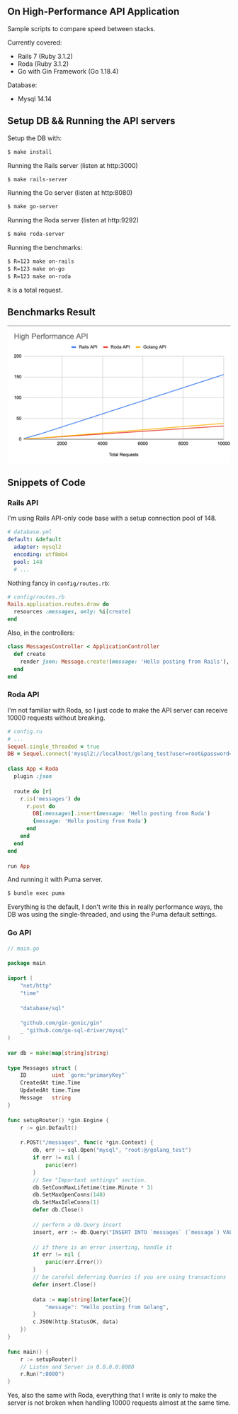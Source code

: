 ## On High-Performance API Application

Sample scripts to compare speed between stacks.

Currently covered:
- Rails 7 (Ruby 3.1.2)
- Roda (Ruby 3.1.2)
- Go with Gin Framework (Go 1.18.4)

Database:
- Mysql 14.14

## Setup DB && Running the API servers

Setup the DB with: 

```sh
$ make install
```

Running the Rails server (listen at http:3000)

```sh
$ make rails-server
```

Running the Go server (listen at http:8080)

```sh
$ make go-server
```

Running the Roda server (listen at http:9292)

```sh
$ make roda-server
```

Running the benchmarks:

```sh
$ R=123 make on-rails
$ R=123 make on-go
$ R=123 make on-roda
```

`R` is a total request.

## Benchmarks Result

![](result.png)

## Snippets of Code

### Rails API

I'm using Rails API-only code base with a setup connection pool of 148.

```yml
# database.yml
default: &default
  adapter: mysql2
  encoding: utf8mb4
  pool: 148
  # ...
```

Nothing fancy in `config/routes.rb`:

```rb
# config/routes.rb
Rails.application.routes.draw do
  resources :messages, only: %i[create]
end
```

Also, in the controllers:

```rb
class MessagesController < ApplicationController
  def create
    render json: Message.create!(message: 'Hello posting from Rails'), status: :ok
  end
end
```

### Roda API

I'm not familiar with Roda, so I just code to make the API server can receive 10000 requests without breaking.

```rb
# config.ru
# ...
Sequel.single_threaded = true
DB = Sequel.connect('mysql2://localhost/golang_test?user=root&password=', max_connections: 10)

class App < Roda
  plugin :json

  route do |r|
    r.is('messages') do
      r.post do
        DB[:messages].insert(message: 'Hello posting from Roda')
        {message: 'Hello posting from Roda'}
      end
    end
  end
end

run App
```

And running it with Puma server. 

```sh
$ bundle exec puma
```

Everything is the default, I don't write this in really performance ways, the DB was using the single-threaded, and using the Puma default settings.


### Go API

```go
// main.go

package main

import (
	"net/http"
	"time"

	"database/sql"

	"github.com/gin-gonic/gin"
	_ "github.com/go-sql-driver/mysql"
)

var db = make(map[string]string)

type Messages struct {
	ID        uint `gorm:"primaryKey"`
	CreatedAt time.Time
	UpdatedAt time.Time
	Message   string
}

func setupRouter() *gin.Engine {
	r := gin.Default()

	r.POST("/messages", func(c *gin.Context) {
		db, err := sql.Open("mysql", "root:@/golang_test")
		if err != nil {
			panic(err)
		}
		// See "Important settings" section.
		db.SetConnMaxLifetime(time.Minute * 3)
		db.SetMaxOpenConns(148)
		db.SetMaxIdleConns(1)
		defer db.Close()

		// perform a db.Query insert
		insert, err := db.Query("INSERT INTO `messages` (`message`) VALUES ('Hello posting from Golang')")

		// if there is an error inserting, handle it
		if err != nil {
			panic(err.Error())
		}
		// be careful deferring Queries if you are using transactions
		defer insert.Close()

		data := map[string]interface{}{
			"message": "Hello posting from Golang",
		}
		c.JSON(http.StatusOK, data)
	})
}

func main() {
	r := setupRouter()
	// Listen and Server in 0.0.0.0:8080
	r.Run(":8080")
}
```

Yes, also the same with Roda, everything that I write is only to make the server is not broken when handling 10000 requests almost at the same time.
